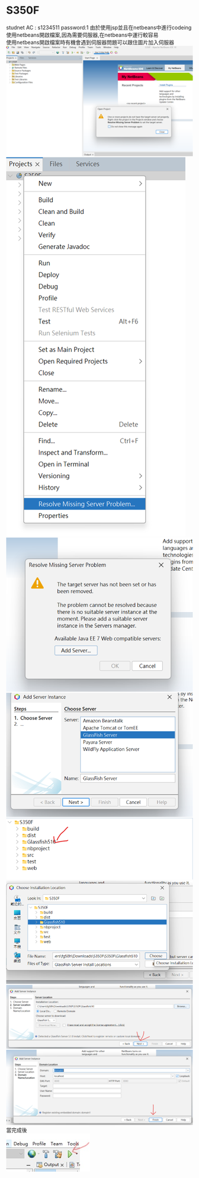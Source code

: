 # S350F
studnet AC : s1234511 password:1
由於使用jsp並且在netbeans中進行codeing   
使用netbeans開啟檔案,因為需要伺服器,在netbeans中運行較容易  
使用netbeans開啟檔案時有機會遇到伺服器問題可以跟住圖片加入伺服器  
!['image'](follow/follow1.png)  
!['image'](follow/follow2.png)  
!['image'](follow/follow3.png)  
!['image'](follow/follow4.png)  
!['image'](follow/follow5.png)  
!['image'](follow/follow6.png)  
!['image'](follow/follow7.png)  
!['image'](follow/follow8.png)  
當完成後  
!['image'](follow/follow9.jpg)  
